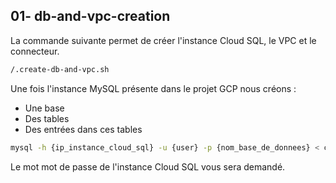 ## 01- db-and-vpc-creation
La commande suivante permet de créer l'instance Cloud SQL, le VPC et le connecteur. 

```bash
/.create-db-and-vpc.sh 
```

Une fois l'instance MySQL présente dans le projet GCP nous créons :
+ Une base 
+ Des tables
+ Des entrées dans ces tables

```bash
mysql -h {ip_instance_cloud_sql} -u {user} -p {nom_base_de_donnees} < create_db.sql 
```

Le mot mot de passe de l'instance Cloud SQL vous sera demandé.